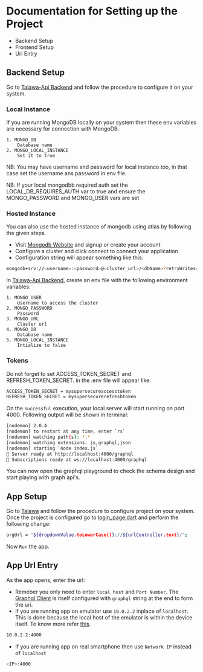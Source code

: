 # Documentation for Setting up the Project

* Backend Setup
* Frontend Setup
* Url Entry

## Backend Setup

Go to [Talawa-Api Backend](https://github.com/PalisadoesFoundation/talawa-api) and follow the procedure to configure it on your system.

### Local Instance

If you are running MongoDB locally on your system then these env variables are necessary for connection with MongoDB.

    1. MONGO_DB
        Database name
    2. MONGO_LOCAL_INSTANCE
        Set it to true

NB: You may have username and password for local instance too, in that case set the username ans password in env file.

NB: If your local mongodbb required auth set the LOCAL_DB_REQUIRES_AUTH var to true and ensure the MONGO_PASSWORD and MONGO_USER vars are set


### Hosted Instance

You can also use the hosted instance of mongodb using atlas by
following the given steps.

* Visit [Mongodb Website](https://www.mongodb.com) and signup or create your account
* Configure a cluster and click connect to connect your application
* Configuration string will appear something like this:

```sh
mongodb+srv://<username>:<password>@<cluster_url>/<dbName>?retryWrites=true&w=majority
```

In [Talawa-Api Backend](https://github.com/PalisadoesFoundation/talawa-api), create an env file with the following environment variables:

    1. MONGO_USER
        Username to access the cluster
    2. MONGO_PASSWORD
        Password
    3. MONGO_URL
        Cluster url
    4. MONGO_DB
        Database name
    5. MONGO_LOCAL_INSTANCE
        Intialize to false

### Tokens

Do not forget to set ACCESS_TOKEN_SECRET and REFRESH_TOKEN_SECRET. in the .env file will appear like:

```sh
ACCESS_TOKEN_SECRET = mysupersecureaccesstoken
REFRESH_TOKEN_SECRET = mysupersecurerefreshtoken
```

On the `successful` execution, your local server will start running on port 4000. Following output will be shown in terminal:

```sh
[nodemon] 2.0.4
[nodemon] to restart at any time, enter `rs`
[nodemon] watching path(s): *.*
[nodemon] watching extensions: js,graphql,json
[nodemon] starting `node index.js`
🚀 Server ready at http://localhost:4000/graphql
🚀 Subscriptions ready at ws://localhost:4000/graphql
```

You can now open the graphql playground to check the schema design and start playing with graph api's.

## App Setup

Go to [Talawa](https://github.com/PalisadoesFoundation/talawa/blob/master/README.md) and follow the procedure to configure project on your system.
Once the project is configured go to [login_page.dart](https://github.com/PalisadoesFoundation/talawa/blob/master/lib/views/pages/login_signup/login_page.dart)
and perform the following change:

```sh
orgUrl = "${dropdownValue.toLowerCase()}://${urlController.text}/";
```

Now `Run` the app.

## App Url Entry

As the app opens, enter the url:

* Remeber you only need to enter `local host` and `Port Number`.
The [Graphql Client](https://github.com/PalisadoesFoundation/talawa/blob/master/lib/utils/GQLClient.dart)
is itself configured with `graphql` string at the end to form the uri.
* If you are running app on emulator use `10.0.2.2` inplace of `localhost`. This is done because the local host of the emulator is within the device itself.
To know more refer [this](https://stackoverflow.com/questions/5528850/how-do-you-connect-localhost-in-the-android-emulator).

```sh
10.0.2.2:4000
```

* If you are running app on real smartphone then use `Network IP` instead of `localhost`

```sh
<IP>:4000
```
